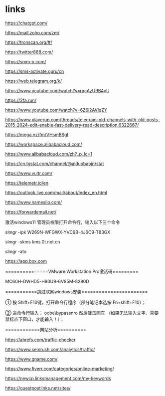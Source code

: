 # links
https://chatgpt.com/

https://mail.zoho.com/zm/

https://tronscan.org/#/

https://twitter888.com/

https://smm-x.com/

https://sms-activate.guru/cn

https://web.telegram.org/k/

https://www.youtube.com/watch?v=rqcAzU9B4vU

https://2fa.run/

https://www.youtube.com/watch?v=6Z6i2AVlqZY

https://www.playerup.com/threads/telegram-old-channels-with-old-posts-2015-2024-edit-enable-fast-delivery-read-description.6322667/

https://mega.nz/fm/VHsmBSgI

https://workspace.alibabacloud.com/

https://www.alibabacloud.com/zh?_p_lc=1

https://cn.tgstat.com/channel/@aiduobaojn/stat

https://www.vultr.com/

https://telemetr.io/en

https://outlook.live.com/mail/about/index_en.html

https://www.namesilo.com/

https://forwardemail.net/

激活windows11 管理员权限打开命令行，输入以下三个命令

slmgr -ipk W269N-WFGWX-YVC9B-4J6C9-T83GX

slmgr -skms kms.0t.net.cn

slmgr -ato

https://app.box.com

===============VMware Workstation Pro激活码=========

MC60H-DWHD5-H80U9-6V85M-8280D

===========跳过联网windows安装=======================

① 按 Shift+F10键，打开命令行程序（部分笔记本选按 Fn+shift+F10）；

② 进命令行输入： oobe\bypassnro 然后敲击回车 （如果无法输入文字，需要鼠标点下窗口，才能输入！）；

============网站分析==========

https://ahrefs.com/traffic-checker

https://www.semrush.com/analytics/traffic/

https://www.gname.com/

https://www.fiverr.com/categories/online-marketing/

https://newcp.linksmanagement.com/my-keywords

https://guestpostlinks.net/sites/
